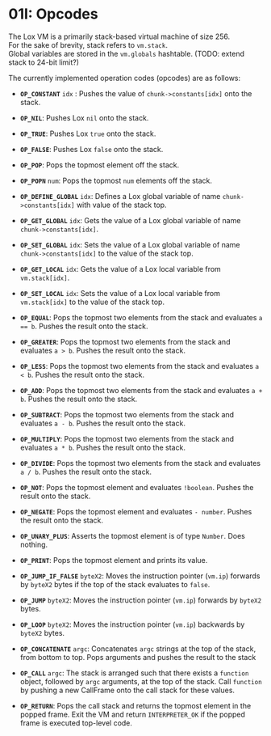 # 01I: Opcodes

The Lox VM is a primarily stack-based virtual machine of size 256.  
For the sake of brevity, stack refers to `vm.stack`.  
Global variables are stored in the `vm.globals` hashtable.
(TODO: extend stack to 24-bit limit?)

The currently implemented operation codes (opcodes) are as follows:

- **`OP_CONSTANT`** `idx` : Pushes the value of `chunk->constants[idx]` onto the stack.
- **`OP_NIL`**: Pushes Lox `nil` onto the stack.
- **`OP_TRUE`**: Pushes Lox `true` onto the stack.
- **`OP_FALSE`**: Pushes Lox `false` onto the stack.
- **`OP_POP`**: Pops the topmost element off the stack.
- **`OP_POPN`** `num`: Pops the topmost `num` elements off the stack.

- **`OP_DEFINE_GLOBAL`** `idx`: Defines a Lox global variable of name `chunk->constants[idx]` with value of the stack top.
- **`OP_GET_GLOBAL`** `idx`: Gets the value of a Lox global variable of name `chunk->constants[idx]`.
- **`OP_SET_GLOBAL`** `idx`: Sets the value of a Lox global variable of name `chunk->constants[idx]` to the value of the stack top.
- **`OP_GET_LOCAL`** `idx`: Gets the value of a Lox local variable from `vm.stack[idx]`.
- **`OP_SET_LOCAL`** `idx`:  Sets the value of a Lox local variable from `vm.stack[idx]` to the value of the stack top.

- **`OP_EQUAL`**: Pops the topmost two elements from the stack and evaluates `a == b`. Pushes the result onto the stack.
- **`OP_GREATER`**: Pops the topmost two elements from the stack and evaluates `a > b`. Pushes the result onto the stack.
- **`OP_LESS`**: Pops the topmost two elements from the stack and evaluates `a < b`. Pushes the result onto the stack.

- **`OP_ADD`**: Pops the topmost two elements from the stack and evaluates `a + b`. Pushes the result onto the stack.
- **`OP_SUBTRACT`**: Pops the topmost two elements from the stack and evaluates `a - b`. Pushes the result onto the stack.
- **`OP_MULTIPLY`**: Pops the topmost two elements from the stack and evaluates `a * b`. Pushes the result onto the stack.
- **`OP_DIVIDE`**: Pops the topmost two elements from the stack and evaluates `a / b`. Pushes the result onto the stack.

- **`OP_NOT`**: Pops the topmost element and evaluates `!boolean`. Pushes the result onto the stack.
- **`OP_NEGATE`**: Pops the topmost element and evaluates `- number`. Pushes the result onto the stack.
- **`OP_UNARY_PLUS`**: Asserts the topmost element is of type `Number`. Does nothing.

- **`OP_PRINT`**: Pops the topmost element and prints its value.
- **`OP_JUMP_IF_FALSE`** `byteX2`: Moves the instruction pointer (`vm.ip`) forwards by `byteX2` bytes if the top of the stack evaluates to `false`.
- **`OP_JUMP`** `byteX2`: Moves the instruction pointer (`vm.ip`) forwards by `byteX2` bytes.
- **`OP_LOOP`** `byteX2`: Moves the instruction pointer (`vm.ip`) backwards by `byteX2` bytes.

- **`OP_CONCATENATE`** `argc`: Concatenates `argc` strings at the top of the stack, from bottom to top. Pops arguments and pushes the result to the stack

- **`OP_CALL`** `argc`: The stack is arranged such that there exists a `function` object, followed by `argc` arguments, at the top of the stack. Call `function` by pushing a new CallFrame onto the call stack for these values.
- **`OP_RETURN`**: Pops the call stack and returns the topmost element in the popped frame. Exit the VM and return `INTERPRETER_OK` if the popped frame is executed top-level code.